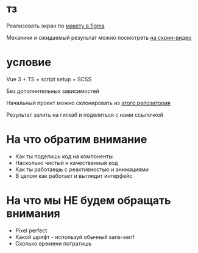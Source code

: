 # тз

Реализовать экран по [макету в figma](https://www.figma.com/file/E4DfGaxlPOYWmzmtGY09DN/Untitled?node-id=0%3A1)

Механики и ожидаемый результат можно посмотреть [на скрин-видео](https://disk.yandex.ru/i/p91yZjSrhq6elA)

# условие

Vue 3 + TS + script setup + SCSS

Без дополнительных зависимостей

Начальный проект можно склонировать из [этого репозитория](https://github.com/gVguy/test-task)

Результат залить на гитхаб и поделиться с нами ссылочкой

# На что обратим внимание

- Как ты поделишь код на компоненты
- Насколько чистый и качественный код
- Как ты работаешь с реактивностью и анимациями
- В целом как работает и выглядит интерфейс

# На что мы НЕ будем обращать внимания

- Pixel perfect
- Какой шрифт - используй обычный sans-serif
- Сколько времени потратишь
